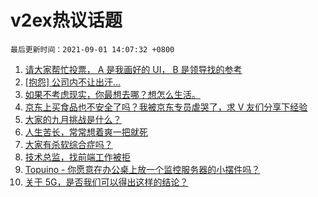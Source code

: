 # v2ex热议话题

`最后更新时间：2021-09-01 14:07:32 +0800`

1. [请大家帮忙投票， A 是我画好的 UI， B 是领导找的参考](https://www.v2ex.com/t/799039)
1. [[抱怨] 公司内不让出汗...](https://www.v2ex.com/t/799179)
1. [如果不考虑现实，你最想去哪？想怎么生活。](https://www.v2ex.com/t/799067)
1. [京东上买食品也不安全了吗？我被京东专员虐哭了，求 V 友们分享下经验](https://www.v2ex.com/t/799182)
1. [大家的九月挑战是什么？](https://www.v2ex.com/t/799180)
1. [人生苦长，常常想着爽一把就死](https://www.v2ex.com/t/799089)
1. [大家有杀软综合症吗？](https://www.v2ex.com/t/799134)
1. [技术总监，找前端工作被拒](https://www.v2ex.com/t/799164)
1. [Topuino - 你愿意在办公桌上放一个监控服务器的小摆件吗？](https://www.v2ex.com/t/799177)
1. [关于 5G，是否我们可以得出这样的结论？](https://www.v2ex.com/t/799136)

